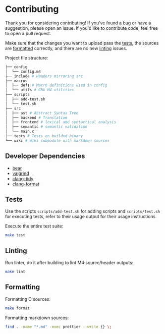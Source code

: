 # Contributing

Thank you for considering contributing! If you've found a bug or have a
suggestion, please open an issue. If you'd like to contribute code, feel free to
open a pull request.

Make sure that the changes you want to upload pass the [tests](#tests), the
sources are [formatted](#formatting) correctly, and there are no new
[linting](#linting) issues.

Project file structure:

```bash
├── config
│  └── config.m4
├── include # Headers mirroring src
├── macros
│  ├── defs # Macro definitions used in config
│  └── utils # GNU M4 utilities
├── scripts
│  ├── add-test.sh
│  └── test.sh
├── src
│  ├── ast # Abstract Syntax Tree
│  ├── backend # Translation
│  ├── frontend # lexical and syntactical analysis
│  ├── semantic # semantic validation
│  └── main.c
├── tests # Tests on builded binary
└── wiki # Wiki submodule with markdown sources
```

## Developer Dependencies

- [bear](https://github.com/rizsotto/Bear)
- [valgrind](https://valgrind.org/)
- [clang-tidy](https://clang.llvm.org/extra/clang-tidy/)
- [clang-format](https://clang.llvm.org/docs/ClangFormat.html)

## Tests

Use the scripts `scripts/add-test.sh` for adding scripts and `scripts/test.sh`
for executing tests, refer to their usage output for their usage instructions.

Execute the entire test suite:

```bash
make test
```

## Linting

Run linter, do it after building to lint M4 source/header outputs:

```bash
make lint
```

## Formatting

Formatting C sources:

```bash
make format
```

Formatting markdown sources:

```bash
find . -name "*.md" -exec prettier --write {} \;
```
